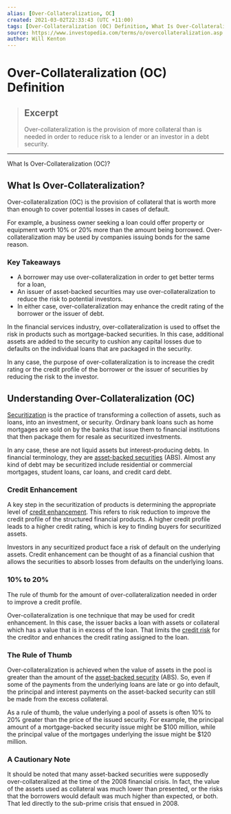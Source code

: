```yaml
---
alias: [Over-Collateralization, OC]
created: 2021-03-02T22:33:43 (UTC +11:00)
tags: [Over-Collateralization (OC) Definition, What Is Over-Collateralization (OC)?]
source: https://www.investopedia.com/terms/o/overcollateralization.asp
author: Will Kenton
---
```


# Over-Collateralization (OC) Definition

> ## Excerpt
> Over-collateralization is the provision of more collateral than is needed in order to reduce risk to a lender or an investor in a debt security.

---

What Is Over-Collateralization (OC)?
## What Is Over-Collateralization?

Over-collateralization (OC) is the provision of collateral that is worth more than enough to cover potential losses in cases of default.

For example, a business owner seeking a loan could offer property or equipment worth 10% or 20% more than the amount being borrowed. Over-collateralization may be used by companies issuing bonds for the same reason.

### Key Takeaways

-   A borrower may use over-collateralization in order to get better terms for a loan,
-   An issuer of asset-backed securities may use over-collateralization to reduce the risk to potential investors.
-   In either case, over-collateralization may enhance the credit rating of the borrower or the issuer of debt.

In the financial services industry, over-collateralization is used to offset the risk in products such as mortgage-backed securities. In this case, additional assets are added to the security to cushion any capital losses due to defaults on the individual loans that are packaged in the security.

In any case, the purpose of over-collateralization is to increase the credit rating or the credit profile of the borrower or the issuer of securities by reducing the risk to the investor.

## Understanding Over-Collateralization (OC)

[Securitization](https://www.investopedia.com/terms/s/securitization.asp) is the practice of transforming a collection of assets, such as loans, into an investment, or security. Ordinary bank loans such as home mortgages are sold on by the banks that issue them to financial institutions that then package them for resale as securitized investments.

In any case, these are not liquid assets but interest-producing debts. In financial terminology, they are [asset-backed securities](https://www.investopedia.com/terms/a/asset-backedsecurity.asp) (ABS). Almost any kind of debt may be securitized include residential or commercial mortgages, student loans, car loans, and credit card debt.

### Credit Enhancement

A key step in the securitization of products is determining the appropriate level of [credit enhancement](https://www.investopedia.com/terms/c/creditenhancement.asp). This refers to risk reduction to improve the credit profile of the structured financial products. A higher credit profile leads to a higher credit rating, which is key to finding buyers for securitized assets.

Investors in any securitized product face a risk of default on the underlying assets. Credit enhancement can be thought of as a financial cushion that allows the securities to absorb losses from defaults on the underlying loans.

### 10% to 20%

The rule of thumb for the amount of over-collateralization needed in order to improve a credit profile.

Over-collateralization is one technique that may be used for credit enhancement. In this case, the issuer backs a loan with assets or collateral which has a value that is in excess of the loan. That limits the [credit risk](https://www.investopedia.com/terms/c/creditrisk.asp) for the creditor and enhances the credit rating assigned to the loan.

### The Rule of Thumb

Over-collateralization is achieved when the value of assets in the pool is greater than the amount of the [asset-backed security](https://www.investopedia.com/terms/a/asset-backedsecurity.asp) (ABS). So, even if some of the payments from the underlying loans are late or go into default, the principal and interest payments on the asset-backed security can still be made from the excess collateral.

As a rule of thumb, the value underlying a pool of assets is often 10% to 20% greater than the price of the issued security. For example, the principal amount of a mortgage-backed security issue might be $100 million, while the principal value of the mortgages underlying the issue might be $120 million.

### A Cautionary Note

It should be noted that many asset-backed securities were supposedly over-collateralized at the time of the 2008 financial crisis. In fact, the value of the assets used as collateral was much lower than presented, or the risks that the borrowers would default was much higher than expected, or both. That led directly to the sub-prime crisis that ensued in 2008.
